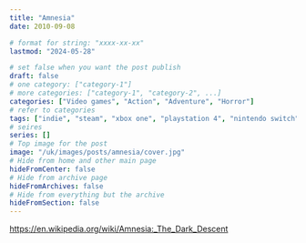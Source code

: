 ```yaml
---
title: "Amnesia"
date: 2010-09-08

# format for string: "xxxx-xx-xx"
lastmod: "2024-05-28"

# set false when you want the post publish
draft: false
# one category: ["category-1"]
# more categories: ["category-1", "category-2", ...]
categories: ["Video games", "Action", "Adventure", "Horror"]
# refer to categories
tags: ["indie", "steam", "xbox one", "playstation 4", "nintendo switch", "android", "frictional games", "narrative", "doors"]
# seires
series: []
# Top image for the post
image: "/uk/images/posts/amnesia/cover.jpg"
# Hide from home and other main page
hideFromCenter: false
# Hide from archive page
hideFromArchives: false
# Hide from everything but the archive
hideFromSection: false
---
```

https://en.wikipedia.org/wiki/Amnesia:_The_Dark_Descent
<!--more-->